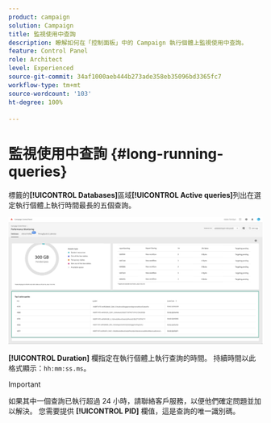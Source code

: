 ```yaml
---
product: campaign
solution: Campaign
title: 監視使用中查詢
description: 瞭解如何在「控制面板」中的 Campaign 執行個體上監視使用中查詢。
feature: Control Panel
role: Architect
level: Experienced
source-git-commit: 34af1000aeb444b273ade358eb35096bd3365fc7
workflow-type: tm+mt
source-wordcount: '103'
ht-degree: 100%

---
```


# 監視使用中查詢 {#long-running-queries}

 標籤的&#x200B;**[!UICONTROL Databases]**&#x200B;區域&#x200B;**[!UICONTROL Active queries]**&#x200B;列出在選定執行個體上執行時間最長的五個查詢。

![](assets/active-queries.png)

**[!UICONTROL Duration]** 欄指定在執行個體上執行查詢的時間。 持續時間以此格式顯示：`hh:mm:ss.ms`。

>[!IMPORTANT]
>
>如果其中一個查詢已執行超過 24 小時，請聯絡客戶服務，以便他們確定問題並加以解決。 您需要提供 **[!UICONTROL PID]** 欄值，這是查詢的唯一識別碼。
